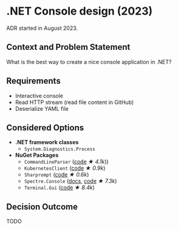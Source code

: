 # .NET Console design (2023)

ADR started in August 2023.

## Context and Problem Statement

What is the best way to create a nice console application in .NET?

## Requirements

* Interactive console
* Read HTTP stream (read file content in GitHub)
* Deserialize YAML file

## Considered Options

* **.NET framework classes**
  * `System.Diagnostics.Process`
* **NuGet Packages**
  * `CommandLineParser` ([code](https://github.com/commandlineparser/commandline) _★ 4.1k_))
  * `KubernetesClient` ([code](https://github.com/kubernetes-client/csharp) _★ 0.9k_)
  * `Sharprompt` ([code](https://github.com/shibayan/Sharprompt) _★ 0.6k_)
  * `Spectre.Console` ([docs](https://spectreconsole.net/), [code](https://github.com/spectreconsole/spectre.console) _★ 7.3k_)
  * `Terminal.Gui` ([code](https://github.com/gui-cs/Terminal.Gui) _★ 8.4k_)

## Decision Outcome

TODO
